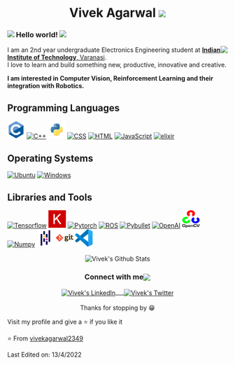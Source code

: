 <!-- ### Hi there 👋 -->

<h1 align="center">
  <b>Vivek Agarwal <img src="https://github.com/TheDudeThatCode/TheDudeThatCode/blob/master/Assets/Mario_Hello_Big.gif" width="30px"></b>
</h1>

### <img src="https://github.com/TheDudeThatCode/TheDudeThatCode/blob/master/Assets/Hi.gif" width="29px"> Hello world!&nbsp;<img src="https://github.com/TheDudeThatCode/TheDudeThatCode/blob/master/Assets/Earth.gif" width="24px">
<img align="right" src="https://github.com/rajput2107/rajput2107/blob/master/Assets/Developer.gif"/>
I am an 2nd year undergraduate Electronics Engineering student at <a href="https://iitbhu.ac.in/"> <b>Indian Institute of Technology</b>, Varanasi</a>. <br>
I love to learn and build something new, productive, innovative and creative.

 **I am interested in Computer Vision, Reinforcement Learning and their integration with Robotics.**
 ## Programming Languages

<p>
    <a href="#"><img alt="C" src="https://raw.githubusercontent.com/devicons/devicon/master/icons/c/c-original.svg" width="40" height="40"></a>
    <a href="#"><img alt="C++" src="https://cdn.worldvectorlogo.com/logos/c.svg" width="40" height="40"></a>
    <a href="#"><img alt="Python" src="https://github.com/github/explore/raw/main/topics/python/python.png" width="40" height="40"></a>
    <a href="#"><img alt="CSS" src="https://cdn.worldvectorlogo.com/logos/css-3.svg" width="40" height="40"></a>
    <a href="#"><img alt="HTML" src="https://cdn.worldvectorlogo.com/logos/html-1.svg" width="40" height="40"></a>
    <a href="#"><img alt="JavaScript" src="https://cdn.worldvectorlogo.com/logos/javascript-1.svg" width="40" height="40"></a>
<a href="https://elixir-lang.org"> <img src="https://www.vectorlogo.zone/logos/elixir-lang/elixir-lang-icon.svg" alt="elixir" width="40" height="40"/> </a>
</p>

## Operating Systems
<p>
	<a href="#"><img alt="Ubuntu" src="https://cdn.worldvectorlogo.com/logos/ubuntu-4.svg" width="40" height="40"></a>
	<a href="#"><img alt="Windows" src="https://cdn.worldvectorlogo.com/logos/microsoft-windows-22.svg" width="40" height="40"></a>
<!-- 	<a href="#"><img alt="Apple" src="https://img.shields.io/badge/mac%20os-000000?logo=apple&logoColor=white"></a>
	-->

</p>

## Libraries and Tools
<p>
  <a href="#"><img alt="Tensorflow" src="https://cdn.worldvectorlogo.com/logos/tensorflow-2.svg" width="40" height="40"></a>
  <a href="#"><img alt="Keras" src="https://github.com/github/explore/blob/main/topics/keras/keras.png" width="40" height="40"></a>
  <a href="#"><img alt="Pytorch" src="https://camo.githubusercontent.com/c895dcc921b7591d8133f091d69bce4de301c6834af8a201d6a25237c80524cf/68747470733a2f2f7777772e766563746f726c6f676f2e7a6f6e652f6c6f676f732f7079746f7263682f7079746f7263682d69636f6e2e737667" width="40" height="40"></a>
  <a href="#"><img alt="ROS" src="https://camo.githubusercontent.com/e12897404e1af1edea8242140a7e6b2fba13a36ecb1484f0a7745a8e0f976409/68747470733a2f2f616e73776572732e726f732e6f72672f757066696c65732f31343535343632343236363837313136312e706e67" width="40" height="40"></a>
	<a href="#"><img alt="Pybullet" src="https://res.cloudinary.com/crunchbase-production/image/upload/c_lpad,h_256,w_256,f_auto,q_auto:eco,dpr_1/c6ne3wxa7j2sj2iezyz6" width="40" height="40"></a>
	<a href="#"><img alt="OpenAI" src="https://gym.openai.com/assets/dist/home/header/home-icon-54c30e2345.svg" width="40" height="40"></a>
	<a href="#"><img alt="openCV" src="https://raw.githubusercontent.com/github/explore/main/topics/opencv/opencv.png" width="40" height="40"></a>
	<a href="#"><img alt="Numpy" src="https://cdn.worldvectorlogo.com/logos/numpy-1.svg" width="40" height="40"></a>
	<a href="#"><img alt="Pandas" src="https://raw.githubusercontent.com/devicons/devicon/2ae2a900d2f041da66e950e4d48052658d850630/icons/pandas/pandas-original.svg" width="40" height="40"></a>
	<a href="#"><img alt="git" src="https://raw.githubusercontent.com/github/explore/80688e429a7d4ef2fca1e82350fe8e3517d3494d/topics/git/git.png" width="40" height="40"></a>
	<a href="#"><img alt="VScode" src="https://raw.githubusercontent.com/github/explore/80688e429a7d4ef2fca1e82350fe8e3517d3494d/topics/visual-studio-code/visual-studio-code.png" width="40" height="40"></a>
</p>

<!-- ## Connect with Me


<p align="center">
  <a href="https://linkedin.com/in/jaydeepyadav"><img alt="Linkedin" title="Jaydeep Yadav Linkedin" src="https://img.shields.io/badge/LinkedIn-0077B5?style=for-the-badge&logo=linkedin&logoColor=white"></a>
  <a href="https://github.com/Jaydeep-Yadav"><img alt="Github" title="Jaydeep Yadav Github" src="https://img.shields.io/badge/GitHub-100000?style=for-the-badge&logo=github&logoColor=white"></a>
  <a href="https://www.snapchat.com/add/badboy5299"><img alt="Bad Boy Snapchat" title="Jaydeep Yadav SC" src="https://img.shields.io/badge/Snapchat-FFFC00?style=for-the-badge&logo=snapchat&logoColor=white"></a>
  <a href="https://facebook.com/killerboy.jy"><img alt="Facebook" title="Jaydeep Yadav FB" src="https://img.shields.io/badge/Facebook-1877F2?style=for-the-badge&logo=facebook&logoColor=white"></a>
  <a href="https://instagram.com/bad_boy_official2"><img alt="Instagram" title="Jaydeep Yadav Instagram" src="https://img.shields.io/badge/Instagram-E4405F?style=for-the-badge&logo=instagram&logoColor=white"></a>
 </p>
 <p align="center">
  <a href="mailto:yadavjay374@gmail.com"><img alt="Gmail" title="Jaydeep Yadav Gmail" src="https://img.shields.io/badge/Gmail-D14836?style=for-the-badge&logo=gmail&logoColor=white"></a>
  <a href="https://t.me/jaydeep91"><img alt="Telegram" title="Jaydeep Yadav Telegram" src="https://img.shields.io/badge/Telegram-2CA5E0?style=for-the-badge&logo=telegram&logoColor=white"></a> 
<a href="http://twitter.com/jaydeep__Yadav_"><img alt="Twitter" title="Jaydeep Yadav Twitter" src="https://img.shields.io/badge/Twitter-1DA1F2?style=for-the-badge&logo=twitter&logoColor=white"></a>
<a href="https://www.cloudskillsboost.google/public_profiles/7d84e454-3e99-4e55-95bf-5888926e1a5e"><img alt="Qwiklabs" title="Jaydeep Yadav Qwiklabs" src="https://img.shields.io/badge/Google_Cloud-4285F4?style=for-the-badge&logo=google-cloud&logoColor=white"></a>
</p> -->

<!--
**vivekagarwal2349/vivekagarwal2349** is a ✨ _special_ ✨ repository because its `README.md` (this file) appears on your GitHub profile.

Here are some ideas to get you started:

- 🔭 I’m currently working on ...
- 🌱 I’m currently learning ...
- 👯 I’m looking to collaborate on ...
- 🤔 I’m looking for help with ...
- 💬 Ask me about ...
- 📫 How to reach me: ...
- 😄 Pronouns: ...
- ⚡ Fun fact: ...
-->

<p align="center">
<img align="center" src="https://github-readme-stats.vercel.app/api?username=vivekagarwal2349&&show_icons=true&theme=radical" alt="Vivek's Github Stats">
</p>  

<div align="center">
  <h3 align="center">Connect with me<img align="center" src="https://github.com/rajput2107/rajput2107/blob/master/Assets/Handshake.gif" height="33px" /></h3> 
</div>
<p align="center">
 <a href="https://www.linkedin.com/in//" target="blank">
  <img align="center" alt="Vivek's LinkedIn" width="30px" src="https://www.vectorlogo.zone/logos/linkedin/linkedin-icon.svg" /> &nbsp; &nbsp;
 </a>

 <a href="vivek.agarwal.ece20@itbhu.ac.in" target="blank">
  <img align="center" alt="Vivek's Twitter" width="30px" src="https://www.vectorlogo.zone/logos/gmail/gmail-tile.svg" />
 </a> 
  <br/>
  <br/>
  Thanks for stopping by 😁<br/>
</p>
Visit my profile and give a ⭐️ if you like it</p>

⭐️ From [vivekagarwal2349](https://github.com/vivekagarwal2349)

Last Edited on: 13/4/2022

